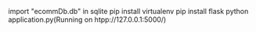 import "ecommDb.db" in sqlite
pip install virtualenv
pip install flask
python application.py(Running on htpp://127.0.0.1:5000/)
